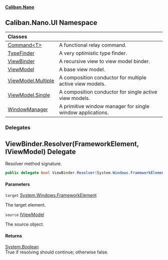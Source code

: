#### [Caliban.Nano](index.md 'index')

## Caliban.Nano.UI Namespace

| Classes | |
| :--- | :--- |
| [Command&lt;T&gt;](Caliban.Nano.UI.Command_T_.md 'Caliban.Nano.UI.Command<T>') | A functional relay command. |
| [TypeFinder](Caliban.Nano.UI.TypeFinder.md 'Caliban.Nano.UI.TypeFinder') | A very optimistic type finder. |
| [ViewBinder](Caliban.Nano.UI.ViewBinder.md 'Caliban.Nano.UI.ViewBinder') | A recursive view to view model binder. |
| [ViewModel](Caliban.Nano.UI.ViewModel.md 'Caliban.Nano.UI.ViewModel') | A base view model. |
| [ViewModel.Multiple](Caliban.Nano.UI.ViewModel.Multiple.md 'Caliban.Nano.UI.ViewModel.Multiple') | A composition conductor for multiple active view models. |
| [ViewModel.Single](Caliban.Nano.UI.ViewModel.Single.md 'Caliban.Nano.UI.ViewModel.Single') | A composition conductor for single active view models. |
| [WindowManager](Caliban.Nano.UI.WindowManager.md 'Caliban.Nano.UI.WindowManager') | A primitive window manager for single window applications. |
### Delegates

<a name='Caliban.Nano.UI.ViewBinder.Resolver(System.Windows.FrameworkElement,Caliban.Nano.Contracts.IViewModel)'></a>

## ViewBinder.Resolver(FrameworkElement, IViewModel) Delegate

Resolver method signature.

```csharp
public delegate bool ViewBinder.Resolver(System.Windows.FrameworkElement target, Caliban.Nano.Contracts.IViewModel source);
```
#### Parameters

<a name='Caliban.Nano.UI.ViewBinder.Resolver(System.Windows.FrameworkElement,Caliban.Nano.Contracts.IViewModel).target'></a>

`target` [System.Windows.FrameworkElement](https://docs.microsoft.com/en-us/dotnet/api/System.Windows.FrameworkElement 'System.Windows.FrameworkElement')

The target element.

<a name='Caliban.Nano.UI.ViewBinder.Resolver(System.Windows.FrameworkElement,Caliban.Nano.Contracts.IViewModel).source'></a>

`source` [IViewModel](Caliban.Nano.Contracts.IViewModel.md 'Caliban.Nano.Contracts.IViewModel')

The source object.

#### Returns
[System.Boolean](https://docs.microsoft.com/en-us/dotnet/api/System.Boolean 'System.Boolean')  
True if resolving should continue; otherwise false.